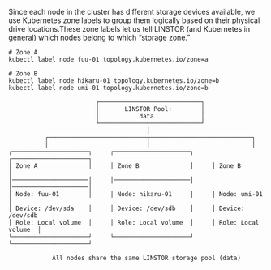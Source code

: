 Since each node in the cluster has different storage devices available, we use Kubernetes zone labels to group them logically based on their physical drive locations.These zone labels let us tell LINSTOR (and Kubernetes in general) which nodes belong to which “storage zone.”


```
# Zone A
kubectl label node fuu-01 topology.kubernetes.io/zone=a

# Zone B
kubectl label node hikaru-01 topology.kubernetes.io/zone=b
kubectl label node umi-01 topology.kubernetes.io/zone=b
```
```
                        ┌────────────────────────────┐
                        │       LINSTOR Pool:        │
                        │           data             │
                        └────────────────────────────┘
                                      │
          ┌───────────────────────────┬────────────────────────────┐
          │                           │                            │
┌─────────────────────┐     ┌─────────────────────┐     ┌─────────────────────┐
│ Zone A              │     │ Zone B              │     │ Zone B              │
│─────────────────────│     │─────────────────────│     │─────────────────────│
│ Node: fuu-01        │     │ Node: hikaru-01     │     │ Node: umi-01        │
│ Device: /dev/sda    │     │ Device: /dev/sdb    │     │ Device: /dev/sdb    │
│ Role: Local volume  │     │ Role: Local volume  │     │ Role: Local volume  │
└─────────────────────┘     └─────────────────────┘     └─────────────────────┘

            All nodes share the same LINSTOR storage pool (data)
```